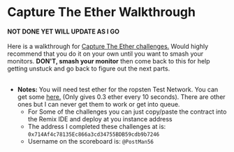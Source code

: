 # Capture The Ether Walkthrough
**NOT DONE YET WILL UPDATE AS I GO** <br></br>
Here is a walkthrough for [Capture The Ether challenges.](https://capturetheether.com/) Would highly recommend that you do it on your own until you want to smash your monitors. **DON'T, smash your monitor** then come back to this for help getting unstuck and go back to figure out the next parts.
<br></br>

* **Notes:** You will need test ether for the ropsten Test Network. You can get some [here.](https://faucet.ropsten.be/) (Only gives 0.3 ether every 10 seconds). There are other ones but I can never get them to work or get into queue.
    * For Some of the challenges you can just copy/paste the contract into the Remix IDE and deploy at you instance address
    * The address I completed these challenges at is: ```0x714Af4c78135Ec866a3cd34755BDB59cdb9b7246```
    * Username on the scoreboard is: ```@PostMan56```
